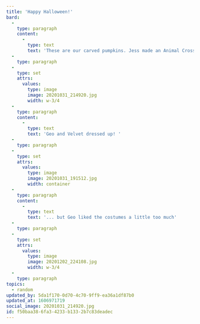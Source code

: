 ```yaml
---
title: 'Happy Halloween!'
bard:
  -
    type: paragraph
    content:
      -
        type: text
        text: 'These are our carved pumpkins. Jess made an Animal Crossing themed one and Andy made a Pacman themed one.'
  -
    type: paragraph
  -
    type: set
    attrs:
      values:
        type: image
        image: 20201031_214920.jpg
        width: w-3/4
  -
    type: paragraph
    content:
      -
        type: text
        text: 'Geo and Velvet dressed up! '
  -
    type: paragraph
  -
    type: set
    attrs:
      values:
        type: image
        image: 20201031_191512.jpg
        width: container
  -
    type: paragraph
    content:
      -
        type: text
        text: '... but Geo liked the costumes a little too much'
  -
    type: paragraph
  -
    type: set
    attrs:
      values:
        type: image
        image: 20201202_224108.jpg
        width: w-3/4
  -
    type: paragraph
topics:
  - random
updated_by: 5da1f170-0d70-4c70-9ff9-ea36a1df87b0
updated_at: 1606971719
social_image: 20201031_214920.jpg
id: f50baa38-6fa3-4233-b133-2b7c83deadec
---
```

